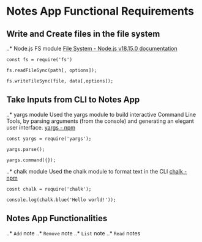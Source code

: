 # Notes App Functional Requirements

## Write and Create files in the file system
..* Node.js FS module 
[File System - Node.js v18.15.0 documentation](https://nodejs.org/dist/latest-v18.x/docs/api/fs.html)
```
const fs = require('fs')

fs.readFileSync(path[, options]);

fs.writeFileSync(file, data[,options]);
```

## Take Inputs from CLI to Notes App
..* yargs module
Used the yargs module to build interactive Command Line Tools, by parsing arguments (from the console) and generating an elegant user interface.
[yargs - npm](https://www.npmjs.com/package/yargs)
```
const yargs = require('yargs');

yargs.parse();

yargs.command({});
```

..* chalk module
Used the chalk module to format text in the CLI
[chalk - npm](https://www.npmjs.com/package/chalk)
```
cosnt chalk = require('chalk');

console.log(chalk.blue('Hello world!'));
```

## Notes App Functionalities
..* `Add` note
..* `Remove` note
..* `List` note
..* `Read` notes